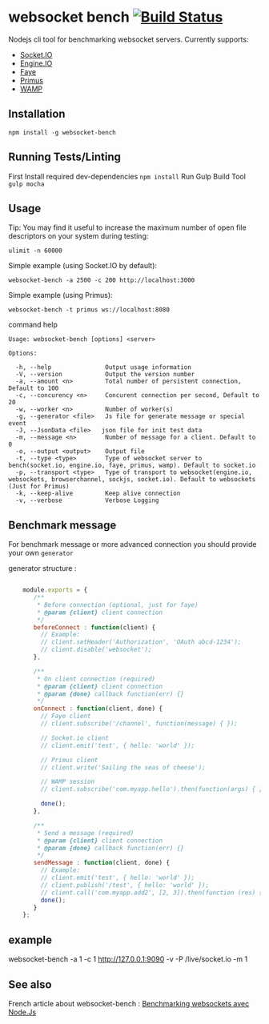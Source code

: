 # websocket bench [![Build Status](https://travis-ci.org/M6Web/websocket-bench.png?branch=master)](https://travis-ci.org/M6Web/websocket-bench)


Nodejs cli tool for benchmarking websocket servers. Currently supports:
* [Socket.IO](https://github.com/LearnBoost/socket.io)
* [Engine.IO](https://github.com/LearnBoost/engine.io)
* [Faye](https://github.com/faye/faye)
* [Primus](https://github.com/primus/primus)
* [WAMP](https://github.com/tavendo/AutobahnJS)

## Installation

   `npm install -g websocket-bench`

## Running Tests/Linting

  First Install required dev-dependencies `npm install`
  Run Gulp Build Tool `gulp mocha`

## Usage

Tip: You may find it useful to increase the maximum number of open file descriptors on your system during testing:

`ulimit -n 60000`

Simple example (using Socket.IO by default):

`websocket-bench -a 2500 -c 200 http://localhost:3000`

Simple example (using Primus):

`websocket-bench -t primus ws://localhost:8080`

command help

    Usage: websocket-bench [options] <server>

    Options:

      -h, --help               Output usage information
      -V, --version            Output the version number
      -a, --amount <n>         Total number of persistent connection, Default to 100
      -c, --concurency <n>     Concurent connection per second, Default to 20
      -w, --worker <n>         Number of worker(s)
      -g, --generator <file>   Js file for generate message or special event
      -J, --JsonData <file>   json file for init test data
      -m, --message <n>        Number of message for a client. Default to 0
      -o, --output <output>    Output file
      -t, --type <type>        Type of websocket server to bench(socket.io, engine.io, faye, primus, wamp). Default to socket.io
      -p, --transport <type>   Type of transport to websocket(engine.io, websockets, browserchannel, sockjs, socket.io). Default to websockets (Just for Primus)
      -k, --keep-alive         Keep alive connection
      -v, --verbose            Verbose Logging


## Benchmark message

For benchmark message or more advanced connection you should provide your own `generator`

generator structure :

```javascript

    module.exports = {
       /**
        * Before connection (optional, just for faye)
        * @param {client} client connection
        */
       beforeConnect : function(client) {
         // Example:
         // client.setHeader('Authorization', 'OAuth abcd-1234');
         // client.disable('websocket');
       },

       /**
        * On client connection (required)
        * @param {client} client connection
        * @param {done} callback function(err) {}
        */
       onConnect : function(client, done) {
         // Faye client
         // client.subscribe('/channel', function(message) { });

         // Socket.io client
         // client.emit('test', { hello: 'world' });

         // Primus client
         // client.write('Sailing the seas of cheese');

         // WAMP session
         // client.subscribe('com.myapp.hello').then(function(args) { });

         done();
       },

       /**
        * Send a message (required)
        * @param {client} client connection
        * @param {done} callback function(err) {}
        */
       sendMessage : function(client, done) {
         // Example:
         // client.emit('test', { hello: 'world' });
         // client.publish('/test', { hello: 'world' });
         // client.call('com.myapp.add2', [2, 3]).then(function (res) { });
         done();
       }
    };

```

## example

websocket-bench -a 1 -c 1 http://127.0.0.1:9090 -v -P /live/socket.io -m 1

## See also

French article about websocket-bench : [Benchmarking websockets avec Node.Js](http://tech.m6web.fr/benchmarking-websockets-avec-nodejs)
